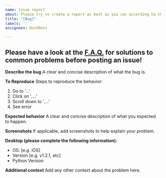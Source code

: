 ```yaml
---
name: Issue report
about: Please try to create a report as best as you can according to this template.
title: "[Bug]"
labels: ''
assignees: DuckBoss

---
```


<h2>Please have a look at the <a href="https://github.com/DuckBoss/JJMumbleBot/wiki/F.A.Q.">F.A.Q.</a> for solutions to common problems before posting an issue!</h2>

**Describe the bug**
A clear and concise description of what the bug is.

**To Reproduce**
Steps to reproduce the behavior:
1. Go to '...'
2. Click on '....'
3. Scroll down to '....'
4. See error

**Expected behavior**
A clear and concise description of what you expected to happen.

**Screenshots**
If applicable, add screenshots to help explain your problem.

**Desktop (please complete the following information):**
 - OS: [e.g. iOS]
 - Version [e.g. v1.2.1, etc]
 - Python Version

**Additional context**
Add any other context about the problem here.
